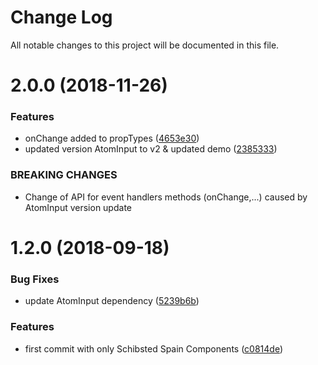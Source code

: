 # Change Log

All notable changes to this project will be documented in this file.

<a name="2.0.0"></a>
# 2.0.0 (2018-11-26)


### Features

* onChange added to propTypes ([4653e30](https://github.com/SUI-Components/sui-components/commit/4653e30))
* updated version AtomInput to v2 & updated demo ([2385333](https://github.com/SUI-Components/sui-components/commit/2385333))


### BREAKING CHANGES

* Change of API for event handlers methods (onChange,...) caused by AtomInput version update



<a name="1.2.0"></a>
# 1.2.0 (2018-09-18)


### Bug Fixes

* update AtomInput dependency ([5239b6b](https://github.com/SUI-Components/sui-components/commit/5239b6b))


### Features

* first commit with only Schibsted Spain Components ([c0814de](https://github.com/SUI-Components/sui-components/commit/c0814de))



